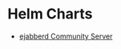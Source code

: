 # Helm Charts

* [ejabberd Community Server](https://github.com/hfrenzel/helm-charts/tree/main/charts/ejabberd)
